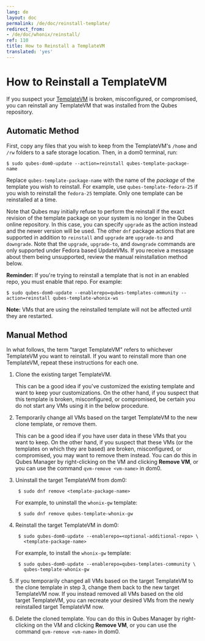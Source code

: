 ```yaml
---
lang: de
layout: doc
permalink: /de/doc/reinstall-template/
redirect_from:
- /de/doc/whonix/reinstall/
ref: 110
title: How to Reinstall a TemplateVM
translated: 'yes'
---
```


How to Reinstall a TemplateVM
=============================

If you suspect your [TemplateVM] is broken, misconfigured, or compromised, you can reinstall any TemplateVM that was installed from the Qubes repository.


Automatic Method
----------------

First, copy any files that you wish to keep from the TemplateVM's `/home` and `/rw` folders to a safe storage location.
Then, in a dom0 terminal, run:

    $ sudo qubes-dom0-update --action=reinstall qubes-template-package-name

Replace `qubes-template-package-name` with the name of the *package* of the template you wish to reinstall.
For example, use `qubes-template-fedora-25` if you wish to reinstall the `fedora-25` template.
Only one template can be reinstalled at a time.

Note that Qubes may initially refuse to perform the reinstall if the exact revision of the template package on your system is no longer in the Qubes online repository.
In this case, you can specify `upgrade` as the action instead and the newer version will be used. 
The other `dnf` package actions that are supported in addition to `reinstall` and `upgrade` are `upgrade-to` and `downgrade`.
Note that the `upgrade`, `upgrade-to`, and `downgrade` commands are only supported under Fedora based UpdateVMs.
If you receive a message about them being unsupported, review the manual reinstallation method below.

**Reminder:** If you're trying to reinstall a template that is not in an enabled repo, you must enable that repo.
For example:

    $ sudo qubes-dom0-update --enablerepo=qubes-templates-community --action=reinstall qubes-template-whonix-ws

**Note:** VMs that are using the reinstalled template will not be affected until they are restarted.


Manual Method
-------------

In what follows, the term "target TemplateVM" refers to whichever TemplateVM you want to reinstall.
If you want to reinstall more than one TemplateVM, repeat these instructions for each one.

1. Clone the existing target TemplateVM.

   This can be a good idea if you've customized the existing template and want to keep your customizations.
   On the other hand, if you suspect that this template is broken, misconfigured, or compromised, be certain you do not start any VMs using it in the below procedure.

2. Temporarily change all VMs based on the target TemplateVM to the new clone template, or remove them.

   This can be a good idea if you have user data in these VMs that you want to keep.
   On the other hand, if you suspect that these VMs (or the templates on which they are based) are broken, misconfigured, or compromised, you may want to remove them instead. 
   You can do this in Qubes Manager by right-clicking on the VM and clicking **Remove VM**, or you can use the command `qvm-remove <vm-name>` in dom0.

3. Uninstall the target TemplateVM from dom0:

        $ sudo dnf remove <template-package-name>

   For example, to uninstall the `whonix-gw` template:

        $ sudo dnf remove qubes-template-whonix-gw

4. Reinstall the target TemplateVM in dom0:

        $ sudo qubes-dom0-update --enablerepo=<optional-additional-repo> \
          <template-package-name>

   For example, to install the `whonix-gw` template:

        $ sudo qubes-dom0-update --enablerepo=qubes-templates-community \
          qubes-template-whonix-gw

5. If you temporarily changed all VMs based on the target TemplateVM to the clone template in step 3, change them back to the new target TemplateVM now.
   If you instead removed all VMs based on the old target TemplateVM, you can recreate your desired VMs from the newly reinstalled target TemplateVM now.
   
6. Delete the cloned template.
   You can do this in Qubes Manager by right-clicking on the VM and clicking **Remove VM**, or you can use the
   command `qvm-remove <vm-name>` in dom0.


[TemplateVM]: /de/doc/templates/